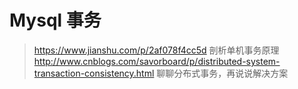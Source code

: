 # Mysql 事务
> https://www.jianshu.com/p/2af078f4cc5d  剖析单机事务原理   
> http://www.cnblogs.com/savorboard/p/distributed-system-transaction-consistency.html  聊聊分布式事务，再说说解决方案  
